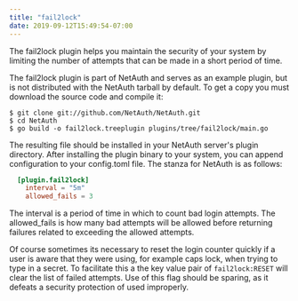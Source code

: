 ```yaml
---
title: "fail2lock"
date: 2019-09-12T15:49:54-07:00
---
```


The fail2lock plugin helps you maintain the security of your system by
limiting the number of attempts that can be made in a short period of
time.

The fail2lock plugin is part of NetAuth and serves as an example
plugin, but is not distributed with the NetAuth tarball by default.
To get a copy you must download the source code and compile it:

```shell
$ git clone git://github.com/NetAuth/NetAuth.git
$ cd NetAuth
$ go build -o fail2lock.treeplugin plugins/tree/fail2lock/main.go
```

The resulting file should be installed in your NetAuth server's plugin
directory.  After installing the plugin binary to your system, you can
append configuration to your config.toml file.  The stanza for NetAuth
is as follows:

```toml
  [plugin.fail2lock]
    interval = "5m"
    allowed_fails = 3
```

The interval is a period of time in which to count bad login attempts.
The allowed_fails is how many bad attempts will be allowed before
returning failures related to exceeding the allowed attempts.

Of course sometimes its necessary to reset the login counter quickly
if a user is aware that they were using, for example caps lock, when
trying to type in a secret.  To facilitate this a the key value pair
of `fail2lock:RESET` will clear the list of failed attempts.  Use of
this flag should be sparing, as it defeats a security protection of
used improperly.
